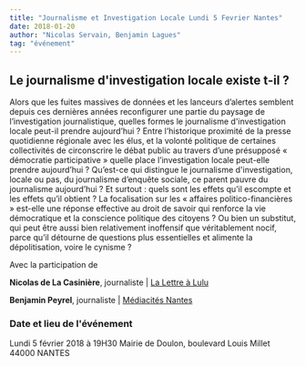 ```yaml
---
title: "Journalisme et Investigation Locale Lundi 5 Fevrier Nantes"
date: 2018-01-20
author: "Nicolas Servain, Benjamin Lagues"
tag: "événement"
---
```


## Le journalisme d'investigation locale existe t-il ?

Alors que les fuites massives de données et les lanceurs d’alertes semblent depuis ces dernières années reconfigurer une partie du paysage de l’investigation journalistique, quelles formes le journalisme d'investigation locale peut-il prendre aujourd’hui ? Entre l’historique proximité de la presse quotidienne régionale avec les élus, et la volonté politique de certaines collectivités de circonscrire le débat public au travers d’une présupposé « démocratie participative » quelle place l’investigation locale peut-elle prendre aujourd’hui ? Qu’est-ce qui distingue le journalisme d'investigation, locale ou pas, du journalisme d’enquête sociale, ce parent pauvre du journalisme aujourd’hui ? Et surtout : quels sont les effets qu’il escompte et les effets qu’il obtient ? La focalisation sur les « affaires politico-financières » est-elle une réponse effective au droit de savoir qui renforce la vie démocratique et la conscience politique des citoyens ? Ou bien un substitut, qui peut être aussi bien relativement inoffensif que véritablement nocif, parce qu’il détourne de questions plus essentielles et alimente la dépolitisation, voire le cynisme ?

Avec la participation de

**Nicolas de La Casinière**, journaliste | [La Lettre à Lulu](https://www.lalettrealulu.com/)

**Benjamin Peyrel**, journaliste | [Médiacités Nantes](https://www.mediacites.fr/nantes/)

### Date et lieu de l'événement

Lundi 5 février 2018 à 19H30
Mairie de Doulon, boulevard Louis Millet
44000 NANTES
